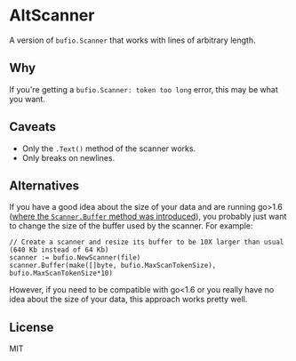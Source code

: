 # AltScanner

A version of `bufio.Scanner` that works with lines of arbitrary length.

## Why

If you're getting a `bufio.Scanner: token too long` error, this may be what you want.

## Caveats

* Only the `.Text()` method of the scanner works. 
* Only breaks on newlines. 

## Alternatives

If you have a good idea about the size of your data and are running go>1.6 ([where the `Scanner.Buffer` method was introduced](https://golang.org/doc/go1.6#minor_library_changes)), you probably just want to change the size of the buffer used by the scanner.  For example:

    // Create a scanner and resize its buffer to be 10X larger than usual (640 Kb instead of 64 Kb)
    scanner := bufio.NewScanner(file)
    scanner.Buffer(make([]byte, bufio.MaxScanTokenSize), bufio.MaxScanTokenSize*10)

However, if you need to be compatible with go<1.6 or you really have no idea about the size of your data, this approach works pretty well.

## License

MIT

